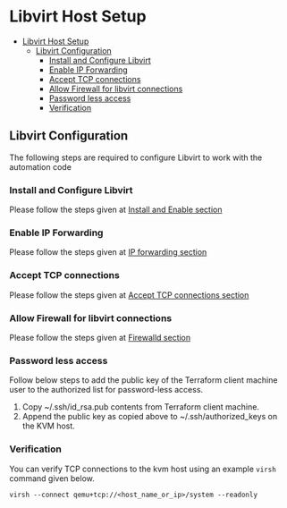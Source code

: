 # Libvirt Host Setup
<!-- TOC -->

- [Libvirt Host Setup](#libvirt-host-setup)
  - [Libvirt Configuration](#libvirt-configuration)
    - [Install and Configure Libvirt](#install-and-configure-libvirt)
    - [Enable IP Forwarding](#enable-ip-forwarding)
    - [Accept TCP connections](#accept-tcp-connections)
    - [Allow Firewall for libvirt connections](#allow-firewall-for-libvirt-connections)
    - [Password less access](#password-less-access)
    - [Verification](#verification)

<!-- /TOC -->
## Libvirt Configuration

The following steps are required to configure Libvirt to work with the automation code
### Install and Configure Libvirt

Please follow the steps given at [Install and Enable section](https://github.com/openshift/installer/blob/master/docs/dev/libvirt/README.md#install-and-enable-libvirt)

### Enable IP Forwarding

Please follow the steps given at [IP forwarding section](https://github.com/openshift/installer/blob/master/docs/dev/libvirt/README.md#enable-ip-forwarding)

### Accept TCP connections

Please follow the steps given at [Accept TCP connections section](https://github.com/openshift/installer/blob/master/docs/dev/libvirt/README.md#for-permanently-running-libvirt-daemon)

### Allow Firewall for libvirt connections

Please follow the steps given at [Firewalld section](https://github.com/openshift/installer/blob/master/docs/dev/libvirt/README.md#firewalld)

### Password less access

Follow below steps to add the public key of the Terraform client machine user to the authorized list for password-less access.
1. Copy ~/.ssh/id_rsa.pub contents from Terraform client machine.
2. Append the public key as copied above to ~/.ssh/authorized_keys on the KVM host.

### Verification

You can verify TCP connections to the kvm host using an example `virsh` command given below.
```
virsh --connect qemu+tcp://<host_name_or_ip>/system --readonly
```